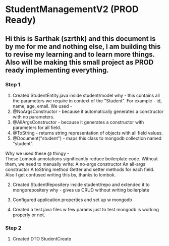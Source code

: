 # StudentManagementV2 (PROD Ready)
## Hi this is Sarthak (szrthk) and this document is by me for me and nothing else, I am building this to revise my learning and to learn more things. Also will be making this small project as PROD ready implementing everything.
### Step 1
1. Created StudentEntity.java inside student/model
why - this contains all the parameters we require in context of the "Student". For example - id, name, age, email. 
We used - 
1. @NoArgsConstructor - because it automatically generates a constructor with no parameters.
2. @AllArgsConstructor - because it generates a constructor with parameters for all field.
3. @ToString -  returns string representation of objects with all field values.
4. @Document("student") - maps this class to mongodb collection named "student".

Why we used these @ thingy -  
These Lombok annotations significantly reduce boilerplate code. Without them, we need to manually write:
A no-args constructor
An all-args constructor
A toString method
Getter and setter methods for each field. 
Also I get confused writing this bs, thanks to lombok.

2. Created StudentRepositery inside student/repo and extended it to mongorepositery
why - gives us CRUD without writing boilerplate

3. Configured application.properties and set up w mongodb

4. Created a test.java files w few params just to test mongodb is working properly or not.

### Step 2
1. Created DTO StudentCreate